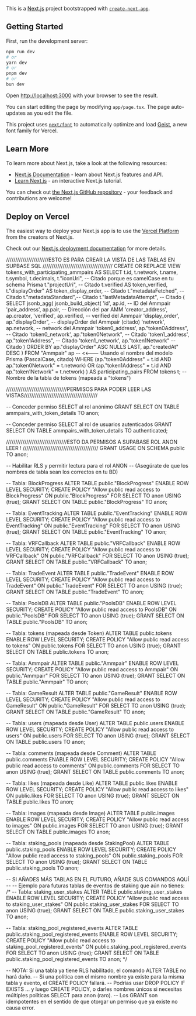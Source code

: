 This is a [Next.js](https://nextjs.org) project bootstrapped with [`create-next-app`](https://nextjs.org/docs/app/api-reference/cli/create-next-app).

## Getting Started

First, run the development server:

```bash
npm run dev
# or
yarn dev
# or
pnpm dev
# or
bun dev
```

Open [http://localhost:3000](http://localhost:3000) with your browser to see the result.

You can start editing the page by modifying `app/page.tsx`. The page auto-updates as you edit the file.

This project uses [`next/font`](https://nextjs.org/docs/app/building-your-application/optimizing/fonts) to automatically optimize and load [Geist](https://vercel.com/font), a new font family for Vercel.

## Learn More

To learn more about Next.js, take a look at the following resources:

- [Next.js Documentation](https://nextjs.org/docs) - learn about Next.js features and API.
- [Learn Next.js](https://nextjs.org/learn) - an interactive Next.js tutorial.

You can check out [the Next.js GitHub repository](https://github.com/vercel/next.js) - your feedback and contributions are welcome!

## Deploy on Vercel

The easiest way to deploy your Next.js app is to use the [Vercel Platform](https://vercel.com/new?utm_medium=default-template&filter=next.js&utm_source=create-next-app&utm_campaign=create-next-app-readme) from the creators of Next.js.

Check out our [Next.js deployment documentation](https://nextjs.org/docs/app/building-your-application/deploying) for more details.

///////////////////////ESTO ES PARA CREAR LA VISTA DE LAS TABLAS EN SUPBASE SQL //////////////////////////////////////
CREATE OR REPLACE VIEW tokens_with_participating_ammpairs AS
SELECT
    t.id,
    t.network,
    t.name,
    t.symbol,
    t.decimals,
    t."iconUri",         -- Citado porque es camelCase en tu schema Prisma
    t."projectUri",      -- Citado
    t.verified AS token_verified,
    t."displayOrder" AS token_display_order, -- Citado
    t."metadataFetched", -- Citado
    t."metadataStandard",-- Citado
    t."lastMetadataAttempt", -- Citado
    (
        SELECT jsonb_agg(
                   jsonb_build_object(
                           'id', ap.id, -- ID del Ammpair
                           'pair_address', ap.pair, -- Dirección del par AMM
                           'creator_address', ap.creator,
                           'verified', ap.verified, -- verified del Ammpair
                           'display_order', ap."displayOrder", -- displayOrder del Ammpair (citado)
                           'network', ap.network, -- network del Ammpair
                           'token0_address', ap."token0Address", -- Citado
                           'token0_network', ap."token0Network", -- Citado
                           'token1_address', ap."token1Address", -- Citado
                           'token1_network', ap."token1Network"  -- Citado
                       )
                   ORDER BY ap."displayOrder" ASC NULLS LAST, ap."createdAt" DESC
               )
        FROM "Ammpair" ap -- <<--- Usando el nombre del modelo Prisma (PascalCase, citado)
        WHERE
            (ap."token0Address" = t.id AND ap."token0Network" = t.network) OR
            (ap."token1Address" = t.id AND ap."token1Network" = t.network)
    ) AS participating_pairs
FROM
    tokens t; -- Nombre de la tabla de tokens (mapeada a "tokens")

/////////////////////////////////PERMISOS PARA PODER LEER LAS VISTAS////////////////////////////////////////



-- Conceder permiso SELECT al rol anónimo
GRANT SELECT ON TABLE ammpairs_with_token_details TO anon;

-- Conceder permiso SELECT al rol de usuarios autenticados
GRANT SELECT ON TABLE ammpairs_with_token_details TO authenticated;




/////////////////////////////////ESTO DA PERMISOS A SUPABASE ROL ANON LEER ! /////////////////////////////////////////
GRANT USAGE ON SCHEMA public TO anon;

-- Habilitar RLS y permitir lectura para el rol ANON
-- (Asegúrate de que los nombres de tabla sean los correctos en tu BD)

-- Tabla: BlockProgress
ALTER TABLE public."BlockProgress" ENABLE ROW LEVEL SECURITY;
CREATE POLICY "Allow public read access to BlockProgress" ON public."BlockProgress" FOR SELECT TO anon USING (true);
GRANT SELECT ON TABLE public."BlockProgress" TO anon;

-- Tabla: EventTracking
ALTER TABLE public."EventTracking" ENABLE ROW LEVEL SECURITY;
CREATE POLICY "Allow public read access to EventTracking" ON public."EventTracking" FOR SELECT TO anon USING (true);
GRANT SELECT ON TABLE public."EventTracking" TO anon;

-- Tabla: VRFCallback
ALTER TABLE public."VRFCallback" ENABLE ROW LEVEL SECURITY;
CREATE POLICY "Allow public read access to VRFCallback" ON public."VRFCallback" FOR SELECT TO anon USING (true);
GRANT SELECT ON TABLE public."VRFCallback" TO anon;

-- Tabla: TradeEvent
ALTER TABLE public."TradeEvent" ENABLE ROW LEVEL SECURITY;
CREATE POLICY "Allow public read access to TradeEvent" ON public."TradeEvent" FOR SELECT TO anon USING (true);
GRANT SELECT ON TABLE public."TradeEvent" TO anon;

-- Tabla: PoolsDB
ALTER TABLE public."PoolsDB" ENABLE ROW LEVEL SECURITY;
CREATE POLICY "Allow public read access to PoolsDB" ON public."PoolsDB" FOR SELECT TO anon USING (true);
GRANT SELECT ON TABLE public."PoolsDB" TO anon;

-- Tabla: tokens (mapeada desde Token)
ALTER TABLE public.tokens ENABLE ROW LEVEL SECURITY;
CREATE POLICY "Allow public read access to tokens" ON public.tokens FOR SELECT TO anon USING (true);
GRANT SELECT ON TABLE public.tokens TO anon;

-- Tabla: Ammpair
ALTER TABLE public."Ammpair" ENABLE ROW LEVEL SECURITY;
CREATE POLICY "Allow public read access to Ammpair" ON public."Ammpair" FOR SELECT TO anon USING (true);
GRANT SELECT ON TABLE public."Ammpair" TO anon;

-- Tabla: GameResult
ALTER TABLE public."GameResult" ENABLE ROW LEVEL SECURITY;
CREATE POLICY "Allow public read access to GameResult" ON public."GameResult" FOR SELECT TO anon USING (true);
GRANT SELECT ON TABLE public."GameResult" TO anon;

-- Tabla: users (mapeada desde User)
ALTER TABLE public.users ENABLE ROW LEVEL SECURITY;
CREATE POLICY "Allow public read access to users" ON public.users FOR SELECT TO anon USING (true);
GRANT SELECT ON TABLE public.users TO anon;

-- Tabla: comments (mapeada desde Comment)
ALTER TABLE public.comments ENABLE ROW LEVEL SECURITY;
CREATE POLICY "Allow public read access to comments" ON public.comments FOR SELECT TO anon USING (true);
GRANT SELECT ON TABLE public.comments TO anon;

-- Tabla: likes (mapeada desde Like)
ALTER TABLE public.likes ENABLE ROW LEVEL SECURITY;
CREATE POLICY "Allow public read access to likes" ON public.likes FOR SELECT TO anon USING (true);
GRANT SELECT ON TABLE public.likes TO anon;

-- Tabla: images (mapeada desde Image)
ALTER TABLE public.images ENABLE ROW LEVEL SECURITY;
CREATE POLICY "Allow public read access to images" ON public.images FOR SELECT TO anon USING (true);
GRANT SELECT ON TABLE public.images TO anon;

-- Tabla: staking_pools (mapeada desde StakingPool)
ALTER TABLE public.staking_pools ENABLE ROW LEVEL SECURITY;
CREATE POLICY "Allow public read access to staking_pools" ON public.staking_pools FOR SELECT TO anon USING (true);
GRANT SELECT ON TABLE public.staking_pools TO anon;

-- SI AÑADES MÁS TABLAS EN EL FUTURO, AÑADE SUS COMANDOS AQUÍ --
-- Ejemplo para futuras tablas de eventos de staking que aún no tienes:
/*
-- Tabla: staking_user_stakes
ALTER TABLE public.staking_user_stakes ENABLE ROW LEVEL SECURITY;
CREATE POLICY "Allow public read access to staking_user_stakes" ON public.staking_user_stakes FOR SELECT TO anon USING (true);
GRANT SELECT ON TABLE public.staking_user_stakes TO anon;

-- Tabla: staking_pool_registered_events
ALTER TABLE public.staking_pool_registered_events ENABLE ROW LEVEL SECURITY;
CREATE POLICY "Allow public read access to staking_pool_registered_events" ON public.staking_pool_registered_events FOR SELECT TO anon USING (true);
GRANT SELECT ON TABLE public.staking_pool_registered_events TO anon;
*/

-- NOTA: Si una tabla ya tiene RLS habilitado, el comando ALTER TABLE no hará daño.
-- Si una política con el mismo nombre ya existe para la misma tabla y evento, el CREATE POLICY fallará.
-- Podrías usar DROP POLICY IF EXISTS ... y luego CREATE POLICY, o darles nombres únicos si necesitas múltiples políticas SELECT para anon (raro).
-- Los GRANT son idempotentes en el sentido de que otorgar un permiso que ya existe no causa error.